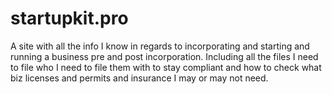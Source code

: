 # startupkit.pro

A site with all the info I know in regards to incorporating and starting and running a business pre and post incorporation. 
Including all the files I need to file who I need to file them with to stay compliant and how to check what biz licenses and permits and insurance I may or may not need.
